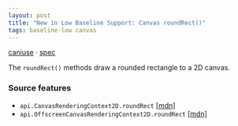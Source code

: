 ```yaml
---
layout: post
title: "New in Low Baseline Support: Canvas roundRect()"
tags: baseline-low canvas
---
```


[caniuse](https://caniuse.com/?search=canvas-roundrect) · [spec](https://html.spec.whatwg.org/multipage/canvas.html#dom-context-2d-roundrect)

The `roundRect()` methods draw a rounded rectangle to a 2D canvas.

### Source features

- ``api.CanvasRenderingContext2D.roundRect`` [[mdn]](https://https://developer.mozilla.org/en-US/search?q=api.CanvasRenderingContext2D.roundRect)
- ``api.OffscreenCanvasRenderingContext2D.roundRect`` [[mdn]](https://https://developer.mozilla.org/en-US/search?q=api.OffscreenCanvasRenderingContext2D.roundRect)
